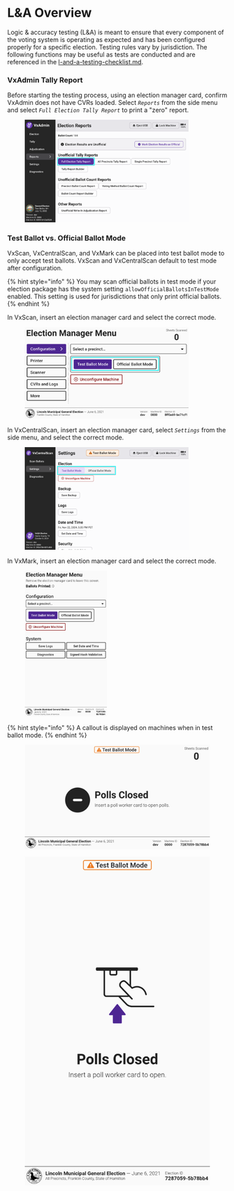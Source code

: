 # L\&A Overview

Logic & accuracy testing (L\&A) is meant to ensure that every component of the voting system is operating as expected and has been configured properly for a specific election. Testing rules vary by jurisdiction. The following functions may be useful as tests are conducted and are referenced in the [l-and-a-testing-checklist.md](l-and-a-testing-checklist.md "mention").

### VxAdmin Tally Report&#x20;

Before starting the testing process, using an election manager card, confirm VxAdmin does not have CVRs loaded. Select _`Reports`_ from the side menu and select _`Full Election Tally Report`_ to print a "zero" report.

<figure><img src="../.gitbook/assets/vxadmin-reports-screen-unofficial (1).png" alt="" width="375"><figcaption></figcaption></figure>

### Test Ballot vs. Official Ballot Mode&#x20;

VxScan, VxCentralScan, and VxMark can be placed into test ballot mode to only accept test ballots. VxScan and VxCentralScan default to test mode after configuration.

{% hint style="info" %}
You may scan official ballots in test mode if your election package has the system setting `allowOfficialBallotsInTestMode` enabled. This setting is used for jurisdictions that only print official ballots.
{% endhint %}

In VxScan, insert an election manager card and select the correct mode.&#x20;

<figure><img src="../.gitbook/assets/election-manager-settings copy.png" alt="" width="375"><figcaption></figcaption></figure>

In VxCentralScan, insert an election manager card, select _`Settings`_ from the side menu, and select the correct mode.

<figure><img src="../.gitbook/assets/cs-settings-2 copy 4.png" alt="" width="375"><figcaption></figcaption></figure>

In VxMark, insert an election manager card and select the correct mode.

<figure><img src="../.gitbook/assets/vxmark-config.png" alt="" width="188"><figcaption></figcaption></figure>

{% hint style="info" %}
A callout is displayed on machines when in test ballot mode.
{% endhint %}

<div><figure><img src="../.gitbook/assets/vxscan-test-ballot-mode (1).png" alt=""><figcaption></figcaption></figure> <figure><img src="../.gitbook/assets/vxmark-test-ballot-mode (1).png" alt=""><figcaption></figcaption></figure></div>
